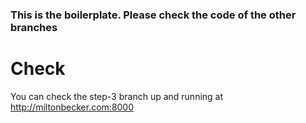 ### This is the boilerplate. Please check the code of the other branches

# Check

You can check the step-3 branch up and running at http://miltonbecker.com:8000
